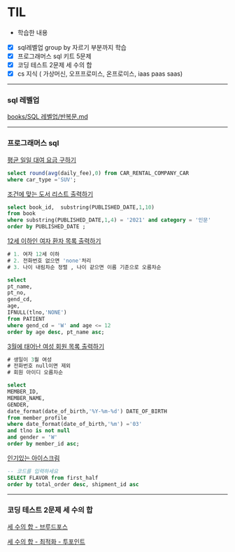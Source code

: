 # TIL

- 학습한 내용

-[x] sql레벨업 group by 자르기 부분까지 학습
-[x] 프로그래머스 sql 키트 5문제
-[x] 코딩 테스트 2문제 세 수의 합
-[x] cs 지식 ( 가상머신, 오프프로미스, 온프로미스, iaas paas saas)

---

### sql 레벨업
[books/SQL 레벨업/반복문.md](/books/SQL%20레벨업/집약)

---

### 프로그래머스 sql 
[평균 일일 대여 요금 구하기](https://school.programmers.co.kr/learn/courses/30/lessons/151136)

```sql
select round(avg(daily_fee),0) from CAR_RENTAL_COMPANY_CAR
where car_type ='SUV';
```

[조건에 맞는 도서 리스트 출력하기](https://school.programmers.co.kr/learn/courses/30/lessons/144853)

```sql
select book_id,  substring(PUBLISHED_DATE,1,10)
from book
where substring(PUBLISHED_DATE,1,4) = '2021' and category = '인문'
order by PUBLISHED_DATE ;
```

[12세 이하인 여자 환자 목록 출력하기](https://school.programmers.co.kr/learn/courses/30/lessons/132201)

```sql
# 1. 여자 12세 이하
# 2. 전화번호 없으면 'none'처리
# 3. 나이 내림차순 정렬 , 나이 같으면 이름 기준으로 오름차순

select 
pt_name,
pt_no,
gend_cd,
age,
IFNULL(tlno,'NONE')
from PATIENT
where gend_cd = 'W' and age <= 12
order by age desc, pt_name asc;
```
[3월에 태어난 여성 회원 목록 출력하기](https://school.programmers.co.kr/learn/courses/30/lessons/131120)

```sql
# 생일이 3월 여성
# 전화번호 null이면 제외
# 회원 아이디 오름차순

select 
MEMBER_ID,
MEMBER_NAME,
GENDER,
date_format(date_of_birth,'%Y-%m-%d') DATE_OF_BIRTH
from member_profile
where date_format(date_of_birth,'%m') ='03'
and tlno is not null
and gender = 'W'
order by member_id asc;
```
[인기있는 아이스크림](https://school.programmers.co.kr/learn/courses/30/lessons/133024)

```sql
-- 코드를 입력하세요
SELECT FLAVOR from first_half
order by total_order desc, shipment_id asc
```

---

### 코딩 테스트 2문제 세 수의 합

[세 수의 합 - 브루드포스](https://github.com/KMGeon/Algorithm/commit/68dd22fee2145194d7ff22e81afb07940d641427)

[세 수의 합 - 최적화 - 투포인트](https://github.com/KMGeon/Algorithm/commit/8eaf48056308ae5b7fbfee58410516f9bd2d5f86)
